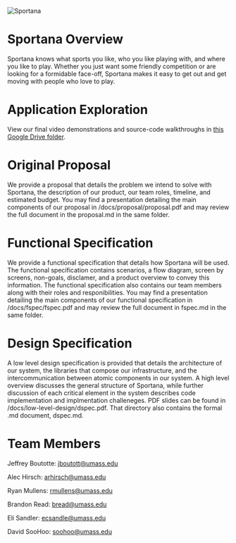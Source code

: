 ![Sportana](https://github.com/umass-cs-326/team-kiwi-mango/blob/master/docs/images/SportanaBlackLogo-09.png)


# Sportana Overview

Sportana knows what sports you like, who you like playing with, and where you like to play.  Whether you just want some friendly competition or are looking for a formidable face-off, Sportana makes it easy to get out and get moving with people who love to play.

# Application Exploration

View our final video demonstrations and source-code walkthroughs in [this Google Drive folder](https://drive.google.com/a/umass.edu/folderview?id=0B75QXRvNo0mQcF9QUWZxTko1cDQ&usp=sharing).


# Original Proposal

We provide a proposal that details the problem we intend to solve with Sportana, the description of our product, our team roles, timeline, and estimated budget.  You may find a presentation detailing the main components of our proposal in /docs/proposal/proposal.pdf and may review the full document in the proposal.md in the same folder.    

# Functional Specification

We provide a functional specification that details how Sportana will be used. The functional specification contains scenarios, a flow diagram, screen by screens, non-goals, disclamer, and a product overview to convey this information. The functional specification also contains our team members along with their roles and responibilities. You may find a presentation detailing the main components of our functional specification in /docs/fspec/fspec.pdf and may review the full document in fspec.md in the same folder.

# Design Specification

A low level design specification is provided that details the architecture of our system, the libraries that compose our infrastructure, and the intercommunication between atomic components in our system.  A high level overview discusses the general structure of Sportana, while further discussion of each critical element in the system describes code implementation and implmentation challeneges.  PDF slides can be found in /docs/low-level-design/dspec.pdf.  That directory also contains the formal .md document, dspec.md.

# Team Members

Jeffrey Boutotte:	jboutott@umass.edu

Alec Hirsch:		arhirsch@umass.edu

Ryan Mullens:		rmullens@umass.edu

Brandon Read:		bread@umass.edu

Eli Sandler:		ecsandle@umass.edu

David SooHoo:		soohoo@umass.edu
